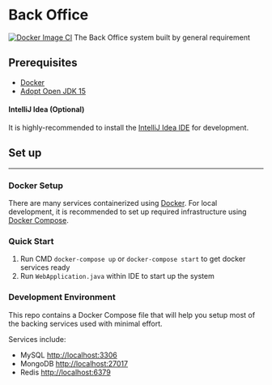 # Back Office
[![Docker Image CI](https://github.com/amoylabs/backoffice/actions/workflows/docker-image.yml/badge.svg)](https://github.com/amoylabs/backoffice/actions/workflows/docker-image.yml)
The Back Office system built by general requirement

## Prerequisites
- [Docker](https://docs.docker.com/get-docker)
- [Adopt Open JDK 15](https://adoptopenjdk.net/index.html?variant=openjdk15&jvmVariant=hotspot)


#### IntelliJ Idea (Optional)
It is highly-recommended to install the [IntelliJ Idea IDE](https://www.jetbrains.com/idea) for development.


## Set up
_____

### Docker Setup
There are many services containerized using [Docker](https://docs.docker.com).
For local development, it is recommended to set up required infrastructure using [Docker Compose](https://docs.docker.com/compose).

### Quick Start
1. Run CMD `docker-compose up` or `docker-compose start` to get docker services ready
2. Run `WebApplication.java` within IDE to start up the system

### Development Environment
This repo contains a Docker Compose file that will help you setup most of the backing services used with minimal effort.

Services include:
- MySQL <http://localhost:3306>
- MongoDB <http://localhost:27017>
- Redis <http://localhost:6379>
